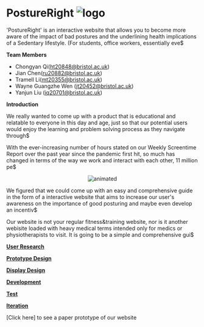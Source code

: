 
 # PostureRight ![logo](https://i.imgur.com/gtBwjAW.gif)

'PostureRight' is an interactive website that allows you to become more aware of the impact of bad postures and the underlining health implications of a Sedentary lifestyle. (For students, office workers, essentially eve$


**Team Members**
- Chongyan Qi(ht20848@bristol.ac.uk)
- Jian Chen(ru20882@bristol.ac.uk)
- Tramell Li(mt20355@bristol.ac.uk)
- Wayne Guangzhe Wen (jt20452@bristol.ac.uk)
- Yanjun Liu (iq20701@bristol.ac.uk)

**Introduction**

We really wanted to come up with a product that is educational and relatable to everyone in this day and age, just so that our potential users would enjoy the learning and problem solving process as they navigate through$

With the ever-increasing number of hours stated on our Weekly Screentime Report over the past year since the pandemic first hit, so much has changed in terms of the way we work and interact with each other, 11 million pe$


<p align="center">
  <img src="https://media3.giphy.com/media/aUovxH8Vf9qDu/giphy.gif" alt="animated" />
</p>

We figured that we could come up with an easy and comprehensive guide in the form of a interactive website that aims to increase our user's awareness on the importance of good posturing and maybe even develop an incentiv$

Our website is not your regular fitness&training website, nor is it another webisite loaded with heavy medical terms intended only for medics or physiotherapists to visit. It is going to be a simple and comprehensive gui$

**[User Research]**

**[Prototype Design]**

**[Display Design]**

**[Development]**

**[Test]**

**[Iteration]**



[Click here] to see a paper prototype of our website


[User Research]:https://github.com/TramellLi/Software-Engineering-Group-21/tree/dev/dev/01_User_Research
[Prototype Design]:https://github.com/TramellLi/Software-Engineering-Group-21/tree/dev/dev/02_Prototype_Design
[Display Design]:https://github.com/TramellLi/Software-Engineering-Group-21/tree/dev/dev/03_Display_Design
[Development]:https://github.com/TramellLi/Software-Engineering-Group-21/tree/dev/dev/04_Development
[Test]: https://github.com/TramellLi/Software-Engineering-Group-21/tree/dev/dev/05_Test
[Iteration]: https://github.com/TramellLi/Software-Engineering-Group-21/tree/dev/dev/06_Iteration
